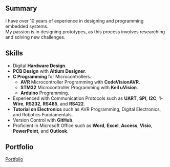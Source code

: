 
## Summary
I have over 10 years of experience in designing and programming embedded systems.  
My passion is in designing prototypes, as this process involves researching and solving new challenges.  

## Skills
- Digital **Hardware Design**.
- **PCB Design** with **Altium Designer**.
- **C Programming** for Microcontrollers.
    - **AVR** Microcontroller Programming with **CodeVisionAVR**.
    - **STM32** Microcontroller Programming with **Keil uVision**.
    - **Arduino** Programming.
- Experienced with Communication Protocols such as **UART**, **SPI**, **I2C**, **1-Wire**, **RS232**, **RS485**, and **RS422**.
- **Tutorial on Electronics** such as AVR Programming, Digital Electronics, and Robotics Fundamentals.
- Version Control with **GitHub**.
- Proficient in Microsoft Office such as **Word**, **Excel**, **Access**, **Visio**, **PowerPoint**, and **Outlook**.

## Portfolio
[Portfolio](https://alirezajoodi.github.io/)
